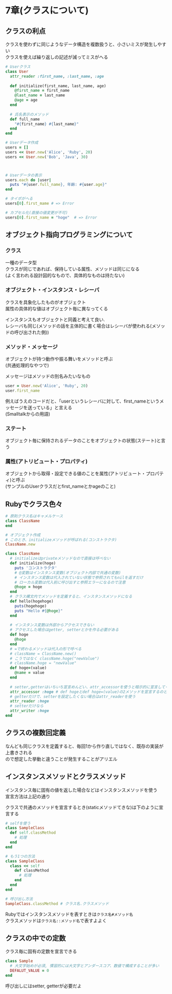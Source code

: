 # 7章(クラスについて)

## クラスの利点

クラスを使わずに同じようなデータ構造を複数扱うと、小さいミスが発生しやすい  
クラスを使えば繰り返しの記述が減ってミスがへる



```ruby
# Userクラス
class User
  attr_reader :first_name, :last_name, :age
  
  def initialize(first_name, last_name, age)
    @first_name = first_name
    @last_name = last_name
    @age = age
  end
  
  # 氏名表示のメソッド
  def full_name
    "#{first_name} #{last_name}"
  end
end

# Userデータ作成
users = []
users << User.new('Alice', 'Ruby', 20)
users << User.new('Bob', 'Java', 30)



# Userデータの表示
users.each do |user|
  puts "#{user.full_name}, 年齢: #{user.age}" 
end

# タイポがへる
users[0].first_mame # => Error

# カプセル化(直接の値変更が不可)
users[0].first_name = "hoge"  # => Error
```

## オブジェクト指向プログラミングについて

### クラス

一種のデータ型  
クラスが同じであれば、保持している属性、メソッドは同じになる  
(よく言われる設計図的なもので、具体的なものは持たない)

### オブジェクト・インスタンス・レシーバ

クラスを具象化したものがオブジェクト  
属性の具体的な値はオブジェクト毎に異なってくる

インスタンスもオブジェクトと同義と考えて良い.  
レシーバも同じ(メソッドの話を主体的に書く場合はレシーバが使われる(メソッドの呼び出された側))

### メソッド・メッセージ

オブジェクトが持つ動作や振る舞いをメソッドと呼ぶ  
(共通処理的なやつで)

メッセージはメソッドの別名みたいなもの

```ruby
user = User.new('Alice', 'Ruby', 20)
user.first_name
```

例えばうえのコードだと、「userというレシーバに対して、first_nameというメッセージを送っている」と言える  
(Smalltalkからの用語)

### ステート

オブジェクト毎に保持されるデータのことをオブジェクトの状態(ステート)と言う

### 属性(アトリビュート・プロパティ)

オブジェクトから取得・設定できる値のことを属性(アトリビュート・プロパティ)と呼ぶ  
(サンプルのUserクラスだとfirst_nameとかageのこと)

## Rubyでクラス色々

```ruby
# 原則クラス名はキャメルケース
class ClassName
end

# オブジェクト作成
# このとき、initializeメソッドが呼ばれる(コンストラクタ) 
ClassName.new

class ClassName
  # initializeはprivateメソッドなので直接は呼べない
  def initialize(hoge)
    puts 'コンストラクタ'
    # @変数はインスタンス変数(オブジェクト内部で共通の変数)
    # インスタンス変数は代入されていない状態で参照されてもnilを返すだけ
    # ローカル変数は代入前に呼び出すと参照エラーになるので注意 
    @hoge = hoge
  end
  # クラス構文内でメソッドを定義すると、インスタンスメソッドになる
  def hello(hogehoge)
    puts(hogehoge)
    puts "Hello #{@hoge}"
  end
  
  # インスタンス変数は外部からアクセスできない
  # アクセスした場合はgetter, setterとかを作る必要がある 
  def hoge
    @hoge
  end
  # =で終わるメソッドは代入の形で呼べる
  # className = ClassName.new()
  # こうではなく className.hoge("newValue")
  # className.hoge = "newValue"
  def hoge=(value)
    @name = value
  end
  
  # setter,getterはいちいち宣言めんどい、attr_accessorを使うと暗示的に宣言してくれる
  attr_accessor :hoge # def hogeとdef hoge=(value)の2メソッドを宣言するのと同義
  # getterだけで、setterを設定したくない場合はattr_readerを使う
  attr_reader :hoge
  # setterだけなら
  attr_writer :hoge 
end
```

## クラスの複数回定義

なんども同じクラスを定義すると、毎回1から作り直しではなく、既存の実装が上書きされる  
ので想定した挙動と違うことが発生することがアリエル

## インスタンスメソッドとクラスメソッド

インスタンス毎に固有の値を返した場合などはインスタンスメソッドを使う  
宣言方法は上記の通り

クラスで共通のメソッドを宣言するとき(staticメソッドてきな)は下のように宣言する

```ruby
# selfを使う
class SampleClass
  def self.classMethod
    # 処理
  end
end

# もう1つの方法
class SampleClass
  class << self
    def classMethod
      # 処理
    end
  end
end

# 呼び出し方法
SampleClass.classMethod # クラス名.クラスメソッド 
```

Rubyではインスタンスメソッドを表すときは`クラス名#メソッド名`  
クラスメソッドは`クラス名::メソッド名`で表すよよく

## クラスの中での定数

クラス毎に固有の定数を宣言できる  
```ruby
class Sample
  # 大文字始めが必須, 慣習的には大文字とアンダースコア、数値で構成することが多い
  DEFALUT_VALUE = 0
end
```

呼び出しにはsetter, getterが必要だよ
